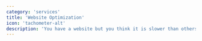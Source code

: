 ```yaml
---
category: 'services'
title: 'Website Optimization'
icon: 'tachometer-alt'
description: 'You have a website but you think it is slower than others. I can optimize it for faster loading times for you.'
---
```

